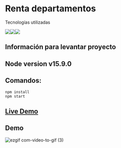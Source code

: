 # Renta departamentos

Tecnologías utilizadas

<img src="https://img.shields.io/badge/JavaScript-323330?style=for-the-badge&logo=javascript&logoColor=F7DF1E" style="max-width: 100%;"><img src="https://img.shields.io/badge/TypeScript-007ACC?style=for-the-badge&logo=typescript&logoColor=white" style="max-width: 100%;"><img src="https://img.shields.io/badge/React-20232A?style=for-the-badge&logo=react&logoColor=61DAFB" style="max-width: 100%;">

## Información para levantar proyecto

## Node version  v15.9.0
## Comandos:
<pre><code>npm install
npm start
</code></pre>

## <a href="https://alexisbyron.github.io/web_app/">Live Demo</a>

## Demo  
![ezgif com-video-to-gif (3)](https://user-images.githubusercontent.com/72414242/222285860-3836c08a-6657-4371-80d1-3b1491a78bfe.gif)





